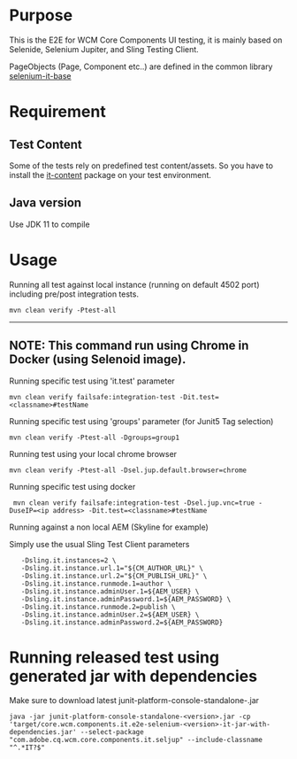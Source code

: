 # Purpose

This is the E2E for WCM Core Components UI testing, it is mainly based on Selenide, Selenium Jupiter, and Sling Testing Client.

PageObjects (Page, Component etc..) are defined in the common library [selenium-it-base](https://github.com/adobe/aem-selenium-it-base)

# Requirement

## Test Content
Some of the tests rely on predefined test content/assets. So you have to install the [it-content](https://github.com/adobe/aem-core-wcm-components/tree/master/testing/it/it-content) package on your test environment.

## Java version
Use JDK 11 to compile

# Usage

Running all test against local instance (running on default 4502 port) including pre/post integration tests.

```
mvn clean verify -Ptest-all
```

---
NOTE: This command run using Chrome in Docker (using Selenoid image).
---

Running specific test using 'it.test' parameter

```
mvn clean verify failsafe:integration-test -Dit.test=<classname>#testName
```

Running specific test using 'groups' parameter (for Junit5 Tag selection)

```
mvn clean verify -Ptest-all -Dgroups=group1
```

Running test using your local chrome browser

```
mvn clean verify -Ptest-all -Dsel.jup.default.browser=chrome
```

Running specific test using docker

```
 mvn clean verify failsafe:integration-test -Dsel.jup.vnc=true -DuseIP=<ip address> -Dit.test=<classname>#testName
```

Running against a non local AEM (Skyline for example)

Simply use the usual Sling Test Client parameters

```
   -Dsling.it.instances=2 \
   -Dsling.it.instance.url.1="${CM_AUTHOR_URL}" \
   -Dsling.it.instance.url.2="${CM_PUBLISH_URL}" \
   -Dsling.it.instance.runmode.1=author \
   -Dsling.it.instance.adminUser.1=${AEM_USER} \
   -Dsling.it.instance.adminPassword.1=${AEM_PASSWORD} \
   -Dsling.it.instance.runmode.2=publish \
   -Dsling.it.instance.adminUser.2=${AEM_USER} \
   -Dsling.it.instance.adminPassword.2=${AEM_PASSWORD}
```

# Running released test using generated jar with dependencies
Make sure to download latest junit-platform-console-standalone-<version>.jar
```
java -jar junit-platform-console-standalone-<version>.jar -cp 'target/core.wcm.components.it.e2e-selenium-<version>-it-jar-with-dependencies.jar' --select-package "com.adobe.cq.wcm.core.components.it.seljup" --include-classname "^.*IT?$"
```
